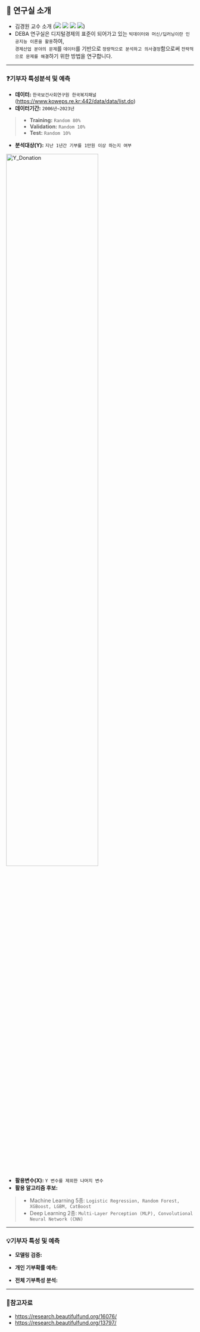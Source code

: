 ## 🏢 연구실 소개
- 김경원 교수 소개 (<a href="https://sites.google.com/view/thekimk" target="_blank"><img src="https://img.shields.io/badge/Homepage-4285F4?style=flat-square&logo=Google&logoColor=white"/></a> <a href="https://scholar.google.com/citations?hl=ko&user=nHPe-4UAAAAJ&view_op=list_works&sortby=pubdate" target="_blank"><img src="https://img.shields.io/badge/Google Scholar-4285F4?style=flat-square&logo=Google Scholar&logoColor=white"/></a> <a href="https://www.youtube.com/channel/UCEYxJNI5dhnn_CdC9BEWTuA" target="_blank"><img src="https://img.shields.io/badge/YouTube-FF0000?style=flat-square&logo=YouTube&logoColor=white"/></a> <a href="https://github.com/thekimk" target="_blank"><img src="https://img.shields.io/badge/Github-181717?style=flat-square&logo=Github&logoColor=white"/></a>)
- DEBA 연구실은 디지털경제의 표준이 되어가고 있는 `빅데이터와 머신/딥러닝이란 인공지능 이론을 활용`하여,     
`경제산업 분야의 문제`를 `데이터`를 기반으로 `정량적으로 분석하고 의사결정`함으로써 `전략적으로 문제를 해결`하기 위한 방법을 연구합니다.

---

### ❓기부자 특성분석 및 예측
- **데이터:** `한국보건사회연구원 한국복지패널` (https://www.koweps.re.kr:442/data/data/list.do)
- **데이터기간:** `2006년~2023년`
> - **Training:** `Random 80%`
> - **Validation:** `Random 10%`
> - **Test:** `Random 10%`
- **분석대상(Y):** `지난 1년간 기부를 1만원 이상 하는지 여부`
<img width="70%" alt="Y_Donation" src="https://github.com/user-attachments/assets/cd2757a1-591a-46c1-8ee1-660f132611f3">

- **활용변수(X):** `Y 변수를 제외한 나머지 변수`
- **활용 알고리즘 후보:**
> - Machine Learning 5종: `Logistic Regression, Random Forest, XGBoost, LGBM, CatBoost`
> - Deep Learning 2종: `Multi-Layer Perception (MLP), Convolutional Neural Network (CNN)`
  
---

### 💡기부자 특성 및 예측

- **모델링 검증:**

- **개인 기부확률 예측:**

- **전체 기부특성 분석:**

---

### 📖참고자료
- https://research.beautifulfund.org/16076/
- https://research.beautifulfund.org/13797/
